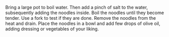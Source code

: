 Bring a large pot to boil water. 
Then add a pinch of salt to the water, subsequently adding the noodles inside. 
Boil the noodles until they become tender. Use a fork to test if they are done. 
Remove the noodles from the heat and drain.
Place the noodles in a bowl and add few drops of olive oil, adding dressing or vegetables of your liking. 